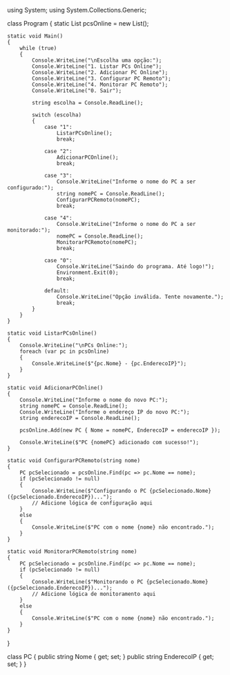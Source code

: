 using System;
using System.Collections.Generic;

class Program
{
    static List<PC> pcsOnline = new List<PC>();

    static void Main()
    {
        while (true)
        {
            Console.WriteLine("\nEscolha uma opção:");
            Console.WriteLine("1. Listar PCs Online");
            Console.WriteLine("2. Adicionar PC Online");
            Console.WriteLine("3. Configurar PC Remoto");
            Console.WriteLine("4. Monitorar PC Remoto");
            Console.WriteLine("0. Sair");

            string escolha = Console.ReadLine();

            switch (escolha)
            {
                case "1":
                    ListarPCsOnline();
                    break;

                case "2":
                    AdicionarPCOnline();
                    break;

                case "3":
                    Console.WriteLine("Informe o nome do PC a ser configurado:");
                    string nomePC = Console.ReadLine();
                    ConfigurarPCRemoto(nomePC);
                    break;

                case "4":
                    Console.WriteLine("Informe o nome do PC a ser monitorado:");
                    nomePC = Console.ReadLine();
                    MonitorarPCRemoto(nomePC);
                    break;

                case "0":
                    Console.WriteLine("Saindo do programa. Até logo!");
                    Environment.Exit(0);
                    break;

                default:
                    Console.WriteLine("Opção inválida. Tente novamente.");
                    break;
            }
        }
    }

    static void ListarPCsOnline()
    {
        Console.WriteLine("\nPCs Online:");
        foreach (var pc in pcsOnline)
        {
            Console.WriteLine($"{pc.Nome} - {pc.EnderecoIP}");
        }
    }

    static void AdicionarPCOnline()
    {
        Console.WriteLine("Informe o nome do novo PC:");
        string nomePC = Console.ReadLine();
        Console.WriteLine("Informe o endereço IP do novo PC:");
        string enderecoIP = Console.ReadLine();

        pcsOnline.Add(new PC { Nome = nomePC, EnderecoIP = enderecoIP });

        Console.WriteLine($"PC {nomePC} adicionado com sucesso!");
    }

    static void ConfigurarPCRemoto(string nome)
    {
        PC pcSelecionado = pcsOnline.Find(pc => pc.Nome == nome);
        if (pcSelecionado != null)
        {
            Console.WriteLine($"Configurando o PC {pcSelecionado.Nome} ({pcSelecionado.EnderecoIP})...");
            // Adicione lógica de configuração aqui
        }
        else
        {
            Console.WriteLine($"PC com o nome {nome} não encontrado.");
        }
    }

    static void MonitorarPCRemoto(string nome)
    {
        PC pcSelecionado = pcsOnline.Find(pc => pc.Nome == nome);
        if (pcSelecionado != null)
        {
            Console.WriteLine($"Monitorando o PC {pcSelecionado.Nome} ({pcSelecionado.EnderecoIP})...");
            // Adicione lógica de monitoramento aqui
        }
        else
        {
            Console.WriteLine($"PC com o nome {nome} não encontrado.");
        }
    }
}

class PC
{
    public string Nome { get; set; }
    public string EnderecoIP { get; set; }
}
